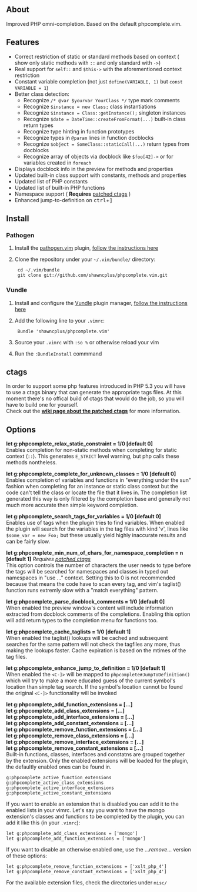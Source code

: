## About
Improved PHP omni-completion. Based on the default phpcomplete.vim.
## Features
 * Correct restriction of static or standard methods based on context ( show only static methods with `::` and only standard with `->`)
 * Real support for `self::` and `$this->` with the aforementioned context restriction
 * Constant variable completion (not just `define(VARIABLE, 1)` but `const VARIABLE = 1`)
 * Better class detection:
     - Recognize `/* @var $yourvar YourClass */` type mark comments
     - Recognize `$instance = new Class;` class instantiations
     - Recognize `$instance = Class::getInstance();` singleton instances
     - Recognize `$date = DateTime::createFromFormat(...)` built-in class return types
     - Recognize type hinting in function prototypes
     - Recognize types in `@param` lines in function docblocks
     - Recognize `$object = SomeClass::staticCall(...)` return types from docblocks
     - Recognize array of objects via docblock like `$foo[42]->` or for variables created in `foreach`
 * Displays docblock info in the preview for methods and properties
 * Updated built-in class support with constants, methods and properties
 * Updated list of PHP constants
 * Updated list of built-in PHP functions
 * Namespace support ( **Requires** [patched ctags](https://github.com/shawncplus/phpcomplete.vim/wiki/Patched-ctags) )
 * Enhanced jump-to-definition on <kbd>ctrl</kbd>+<kbd>]</kbd>

## Install

### Pathogen
 1. Install the [pathogen.vim](https://github.com/tpope/vim-pathogen) plugin, [follow the instructions here](https://github.com/tpope/vim-pathogen#installation)
 2. Clone the repository under your `~/.vim/bundle/` directory:

         cd ~/.vim/bundle
         git clone git://github.com/shawncplus/phpcomplete.vim.git

### Vundle
 1. Install and configure the [Vundle](https://github.com/gmarik/vundle) plugin manager, [follow the instructions here](https://github.com/gmarik/vundle#quick-start)
 2. Add the following line to your `.vimrc`:

         Bundle 'shawncplus/phpcomplete.vim'
 3. Source your `.vimrc` with `:so %` or otherwise reload your vim
 4. Run the `:BundleInstall` commmand

## ctags
In order to support some php features introduced in PHP 5.3 you will have to use
a ctags binary that can generate the appropriate tags files. At this moment there's no
offical build of ctags that would do the job, so you will have to build one for yourself.<br>
Check out the **[wiki page about the patched ctags](https://github.com/shawncplus/phpcomplete.vim/wiki/Patched-ctags)** for more information.

## Options

**let g:phpcomplete\_relax\_static\_constraint = 1/0  [default 0]** <br>
Enables completion for non-static methods when completing for static context (`::`).
This generates `E_STRICT` level warning, but php calls these methods nontheless.

**let g:phpcomplete\_complete\_for\_unknown\_classes = 1/0 [default 0]** <br>
Enables completion of variables and functions in "everything under the sun" fashion
when completing for an instance or static class context but the code can't tell the class
or locate the file that it lives in.
The completion list generated this way is only filtered by the completion base
and generally not much more accurate then simple keyword completion.

**let g:phpcomplete\_search\_tags\_for\_variables = 1/0 [default 0]** <br>
Enables use of tags when the plugin tries to find variables.
When enabled the plugin will search for the variables in the tag files with kind 'v',
lines like `$some_var = new Foo;` but these usually yield highly inaccurate results and
can	be fairly slow.

**let g:phpcomplete\_min\_num\_of\_chars\_for\_namespace\_completion = n [default 1]** *Requires [patched ctags](https://github.com/shawncplus/phpcomplete.vim/wiki/Patched-ctags)* <br>
This option controls the number of characters the user needs to type before
the tags will be searched for namespaces and classes in typed out namespaces in
"use ..." context. Setting this to 0 is not recommended because that means the code
have to scan every tag, and vim's taglist() function runs extremly slow with a
"match everything" pattern.<br>

**let g:phpcomplete\_parse\_docblock\_comments = 1/0 [default 0]**<br>
When enabled the preview window's content will include information
extracted from docblock comments of the completions.
Enabling this option will add return types to the completion menu for functions too.

**let g:phpcomplete\_cache\_taglists = 1/0 [default 1]**<br>
When enabled the taglist() lookups will be cached and subsequent searches
for the same pattern will not check the tagfiles any more, thus making the
lookups faster. Cache expiration is based on the mtimes of the tag files.

**let g:phpcomplete_enhance_jump_to_definition = 1/0  [default 1]<br>**
When enabled the `<C-]>` will be mapped to `phpcomplete#JumpToDefinition()`
which will try to make a more educated guess of the current
symbol's location than simple tag search. If the symbol's location
cannot be found the original `<C-]>` functionality will be invoked

**let g:phpcomplete\_add\_function\_extensions = [...]**<br>
**let g:phpcomplete\_add\_class\_extensions = [...]**<br>
**let g:phpcomplete\_add\_interface\_extensions = [...]**<br>
**let g:phpcomplete\_add\_constant\_extensions = [...]**<br>
**let g:phpcomplete\_remove\_function\_extensions = [...]**<br>
**let g:phpcomplete\_remove\_class\_extensions = [...]**<br>
**let g:phpcomplete\_remove\_interface\_extensions = [...]**<br>
**let g:phpcomplete\_remove\_constant\_extensions = [...]**<br>
Built-in functions, classes, interfaces and constatns are grouped together by the extension.
Only the enabled extensions will be loaded for the plugin, the defaultly enabled ones can be
found in.

    g:phpcomplete_active_function_extensions
    g:phpcomplete_active_class_extensions
    g:phpcomplete_active_interface_extensions
    g:phpcomplete_active_constant_extensions

If you want to enable an extension that is disabled you can add it to the enabled lists
in your vimrc. Let's say you want to have the mongo extension's classes and functions
to be completed by the plugin, you can add it like this (in your `.vimrc`):

    let g:phpcomplete_add_class_extensions = ['mongo']
    let g:phpcomplete_add_function_extensions = ['mongo']

If you want to disable an otherwise enabled one, use the ..._remove_... version of these options:

    let g:phpcomplete_remove_function_extensions = ['xslt_php_4']
    let g:phpcomplete_remove_constant_extensions = ['xslt_php_4']

For the available extension files, check the directories under `misc/`
